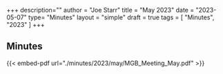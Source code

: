 +++
description=""
author = "Joe Starr"
title = "May 2023"
date = "2023-05-07"
type= "Minutes"
layout = "simple"
draft = true
tags = [
    "Minutes",
    "2023"
]
+++

## Minutes

{{< embed-pdf url="./minutes/2023/may/MGB_Meeting_May.pdf" >}}
